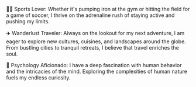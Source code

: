 🏋️‍♂️ Sports Lover: Whether it's pumping iron at the gym or hitting the field for a game of soccer, I thrive on the adrenaline rush of staying active and pushing my limits.

✈️ Wanderlust Traveler: Always on the lookout for my next adventure, I am eager to explore new cultures, cuisines, and landscapes around the globe. From bustling cities to tranquil retreats, I believe that travel enriches the soul.

🧠 Psychology Aficionado: I have a deep fascination with human behavior and the intricacies of the mind. Exploring the complexities of human nature fuels my endless curiosity.



<!---
Abvali/Abvali is a ✨ special ✨ repository because its `README.md` (this file) appears on your GitHub profile.
You can click the Preview link to take a look at your changes.
--->
